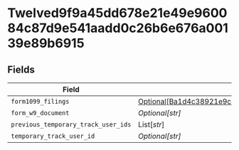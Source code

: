 # Twelved9f9a45dd678e21e49e960084c87d9e541aadd0c26b6e676a00139e89b6915


## Fields

| Field                                                                                                                                                                 | Type                                                                                                                                                                  | Required                                                                                                                                                              | Description                                                                                                                                                           |
| --------------------------------------------------------------------------------------------------------------------------------------------------------------------- | --------------------------------------------------------------------------------------------------------------------------------------------------------------------- | --------------------------------------------------------------------------------------------------------------------------------------------------------------------- | --------------------------------------------------------------------------------------------------------------------------------------------------------------------- |
| `form1099_filings`                                                                                                                                                    | [Optional[Ba1d4c38921e9c7af45d17223c51562cb69a815c6bf72f6cf959d800ee59afdb]](../../models/shared/ba1d4c38921e9c7af45d17223c51562cb69a815c6bf72f6cf959d800ee59afdb.md) | :heavy_minus_sign:                                                                                                                                                    | N/A                                                                                                                                                                   |
| `form_w9_document`                                                                                                                                                    | *Optional[str]*                                                                                                                                                       | :heavy_minus_sign:                                                                                                                                                    | N/A                                                                                                                                                                   |
| `previous_temporary_track_user_ids`                                                                                                                                   | List[*str*]                                                                                                                                                           | :heavy_minus_sign:                                                                                                                                                    | N/A                                                                                                                                                                   |
| `temporary_track_user_id`                                                                                                                                             | *Optional[str]*                                                                                                                                                       | :heavy_minus_sign:                                                                                                                                                    | N/A                                                                                                                                                                   |